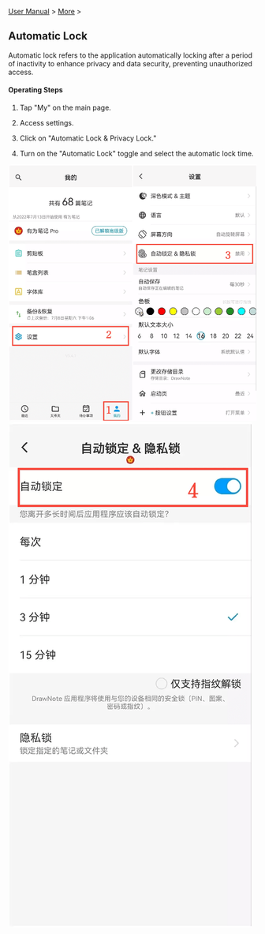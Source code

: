 [User Manual](/dragonnest/drawnote/manual/en) > [More](/dragonnest/drawnote/manual/en/more) >

Automatic Lock
---
Automatic lock refers to the application automatically locking after a period of inactivity to enhance privacy and data security, preventing unauthorized access.

#### Operating Steps

1. Tap "My" on the main page.

2. Access settings.

3. Click on "Automatic Lock & Privacy Lock."

4. Turn on the "Automatic Lock" toggle and select the automatic lock time.

![Automatic Locking 1](imgs/automatic_locking1.png)
![Automatic Locking 2](imgs/automatic_locking2.png)